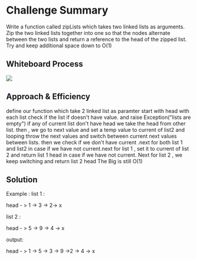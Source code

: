 # Challenge Summary

<!-- Description of the challenge -->

Write a function called zipLists which takes two linked lists as arguments. Zip the two linked lists together into one so that the nodes alternate between the two lists and return a reference to the head of the zipped list. Try and keep additional space down to O(1)

## Whiteboard Process

<!-- Embedded whiteboard image -->

![](https://i.ibb.co/p4CYJBT/code-challenges-4.jpg)

## Approach & Efficiency

<!-- What approach did you take? Why? What is the Big O space/time for this approach? -->

define our function which take 2 linked list as paramter
start with head with each list
check if the list if doesn't have value. and raise Exception("lists are empty")
if any of current list don't have head we take the head from other list.
then , we go to next value and set a temp value to current of list2
and looping throw the next values and switch between current next values between lists.
then we check if we don't have current .next for both list 1 and list2
in case if we have not current.next for list 1 , set it to current of list 2 and return list 1 head
in case if we have not current. Next for list 2 , we keep switching and return list 2 head
The Big is still O(1)

## Solution

<!-- Show how to run your code, and examples of it in action -->

Example :
list 1 :

head - > 1 -> 3 -> 2-> x

list 2 :

head - > 5 -> 9 -> 4 -> x

output:

head - > 1 -> 5 -> 3 -> 9 ->2 -> 4 -> x
